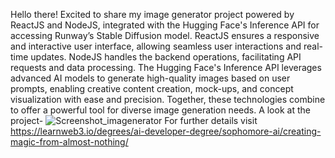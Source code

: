 Hello there!
Excited to share my image generator project powered by ReactJS and NodeJS, integrated with the Hugging Face's Inference API for accessing Runway’s Stable Diffusion model.
ReactJS ensures a responsive and interactive user interface, allowing seamless user interactions and real-time updates.
NodeJS handles the backend operations, facilitating API requests and data processing. 
The Hugging Face's Inference API leverages advanced AI models to generate high-quality images based on user prompts, enabling creative content creation, mock-ups, and concept visualization with ease and precision.
Together, these technologies combine to offer a powerful tool for diverse image generation needs.
A look at the project-
![Screenshot_imagenerator](https://github.com/N-ydav/Imagenerator/assets/131945051/bd23d81d-a7eb-41f3-af8b-2eaa56a26768)
For further details visit https://learnweb3.io/degrees/ai-developer-degree/sophomore-ai/creating-magic-from-almost-nothing/
